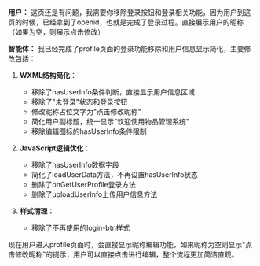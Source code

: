 **用户：** 
这页还是有问题，我需要你移除登录按钮和登录相关功能，因为用户到这页的时候，已经拿到了openid，也就是完成了登录过程。直接展示用户的昵称（如果为空，则展示点击修改）

**智能体：** 
我已经完成了profile页面的登录功能移除和用户信息显示简化，主要修改包括：

1. **WXML结构简化**：
   - 移除了hasUserInfo条件判断，直接显示用户信息区域
   - 移除了"未登录"状态和登录按钮
   - 修改昵称占位文字为"点击修改昵称"
   - 简化用户副标题，统一显示"欢迎使用物品管理系统"
   - 移除编辑图标的hasUserInfo条件限制

2. **JavaScript逻辑优化**：
   - 移除了hasUserInfo数据字段
   - 简化了loadUserData方法，不再设置hasUserInfo状态
   - 删除了onGetUserProfile登录方法
   - 删除了uploadUserInfo上传用户信息方法

3. **样式清理**：
   - 移除了不再使用的login-btn样式

现在用户进入profile页面时，会直接显示昵称编辑功能，如果昵称为空则显示"点击修改昵称"的提示，用户可以直接点击进行编辑，整个流程更加简洁直观。